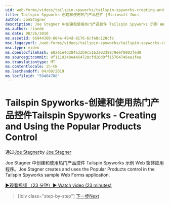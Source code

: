 ```yaml
---
uid: web-forms/videos/tailspin-spyworks/tailspin-spyworks-creating-and-using-the-popular-products-control
title: Tailspin Spyworks-创建和使用热门产品控件 |Microsoft Docs
author: JoeStagner
description: Joe Stagner 中创建和使用热门产品控件 Tailspin Spyworks 示例 Web 窗体应用程序。
ms.author: riande
ms.date: 08/26/2010
ms.assetid: 66944300-804e-484d-8176-6cfe8c128cfc
msc.legacyurl: /web-forms/videos/tailspin-spyworks/tailspin-spyworks-creating-and-using-the-popular-products-control
msc.type: video
ms.openlocfilehash: e8ae1e4d284a32b9c5163a0339879eef0803fed9
ms.sourcegitcommit: 0f1119340e4464720cfd16d0ff15764746ea1fea
ms.translationtype: MT
ms.contentlocale: zh-CN
ms.lasthandoff: 04/09/2019
ms.locfileid: "59404788"
---
```

# <a name="tailspin-spyworks---creating-and-using-the-popular-products-control"></a><span data-ttu-id="43dfe-103">Tailspin Spyworks-创建和使用热门产品控件</span><span class="sxs-lookup"><span data-stu-id="43dfe-103">Tailspin Spyworks - Creating and Using the Popular Products Control</span></span>

<span data-ttu-id="43dfe-104">通过[Joe Stagner](https://github.com/JoeStagner)</span><span class="sxs-lookup"><span data-stu-id="43dfe-104">by [Joe Stagner](https://github.com/JoeStagner)</span></span>

<span data-ttu-id="43dfe-105">Joe Stagner 中创建和使用热门产品控件 Tailspin Spyworks 示例 Web 窗体应用程序。</span><span class="sxs-lookup"><span data-stu-id="43dfe-105">Joe Stagner creates and uses the Popular Products control in the Tailspin Spyworks sample Web Forms application.</span></span>

[<span data-ttu-id="43dfe-106">&#9654;观看视频 （23 分钟）</span><span class="sxs-lookup"><span data-stu-id="43dfe-106">&#9654; Watch video (23 minutes)</span></span>](https://channel9.msdn.com/Blogs/ASP-NET-Site-Videos/tailspin-spyworks-creating-and-using-the-popular-products-control)

> [!div class="step-by-step"]
> [<span data-ttu-id="43dfe-107">下一步</span><span class="sxs-lookup"><span data-stu-id="43dfe-107">Next</span></span>](tailspin-spyworks-implementing-and-using-the-also-purchased-control.md)
